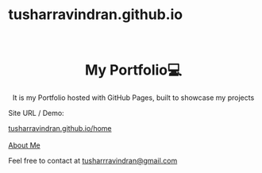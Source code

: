 # tusharravindran.github.io


<br />
<p align="center">
  <h1 align="center">My Portfolio💻</h1>
<p align="center">
    It is my Portfolio hosted with GitHub Pages, built to showcase my projects</p>

   <p> Site URL / Demo: </p>
   <p>
    <a href="https://tusharravindran.github.io/home">tusharravindran.github.io/home</a>
    <br />
    <br />
    <a href="https://tusharravindran.github.io">About Me</a>
  </p>
</p>


Feel free to contact at tusharrravindran@gmail.com
